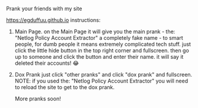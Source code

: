 Prank your friends with my site

https://egduffuu.github.io
instructions:
1. Main Page.
   on the Main Page it will give you the main prank - the: "Netlog Policy Account Extractor" a completely fake name - to smart people, for dumb people it means extremely complicated tech stuff.
   just click the little hide button in the top right corner and fullscreen. then go up to someone and click the button and enter their name. it will say it deleted their accounts! 😂
2. Dox Prank
   just click "other pranks" and click "dox prank" and fullscreen.
   NOTE: if you used the: "Netlog Policy Account Extractor" you will need to reload the site to get to the dox prank.


   More pranks soon!
